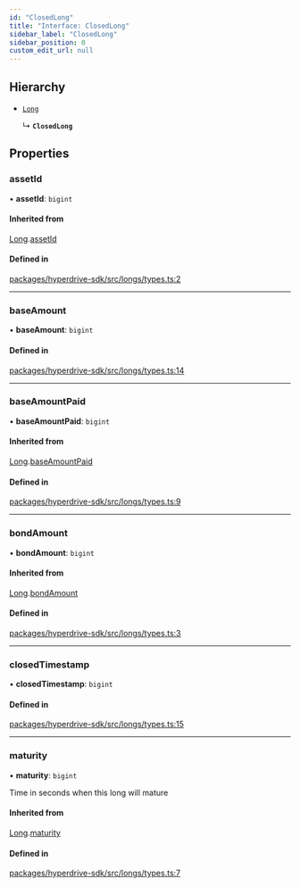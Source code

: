 ```yaml
---
id: "ClosedLong"
title: "Interface: ClosedLong"
sidebar_label: "ClosedLong"
sidebar_position: 0
custom_edit_url: null
---
```


## Hierarchy

- [`Long`](Long.md)

  ↳ **`ClosedLong`**

## Properties

### assetId

• **assetId**: `bigint`

#### Inherited from

[Long](Long.md).[assetId](Long.md#assetid)

#### Defined in

[packages/hyperdrive-sdk/src/longs/types.ts:2](https://github.com/delvtech/hyperdrive-monorepo/blob/3e85835/packages/hyperdrive-sdk/src/longs/types.ts#L2)

___

### baseAmount

• **baseAmount**: `bigint`

#### Defined in

[packages/hyperdrive-sdk/src/longs/types.ts:14](https://github.com/delvtech/hyperdrive-monorepo/blob/3e85835/packages/hyperdrive-sdk/src/longs/types.ts#L14)

___

### baseAmountPaid

• **baseAmountPaid**: `bigint`

#### Inherited from

[Long](Long.md).[baseAmountPaid](Long.md#baseamountpaid)

#### Defined in

[packages/hyperdrive-sdk/src/longs/types.ts:9](https://github.com/delvtech/hyperdrive-monorepo/blob/3e85835/packages/hyperdrive-sdk/src/longs/types.ts#L9)

___

### bondAmount

• **bondAmount**: `bigint`

#### Inherited from

[Long](Long.md).[bondAmount](Long.md#bondamount)

#### Defined in

[packages/hyperdrive-sdk/src/longs/types.ts:3](https://github.com/delvtech/hyperdrive-monorepo/blob/3e85835/packages/hyperdrive-sdk/src/longs/types.ts#L3)

___

### closedTimestamp

• **closedTimestamp**: `bigint`

#### Defined in

[packages/hyperdrive-sdk/src/longs/types.ts:15](https://github.com/delvtech/hyperdrive-monorepo/blob/3e85835/packages/hyperdrive-sdk/src/longs/types.ts#L15)

___

### maturity

• **maturity**: `bigint`

Time in seconds when this long will mature

#### Inherited from

[Long](Long.md).[maturity](Long.md#maturity)

#### Defined in

[packages/hyperdrive-sdk/src/longs/types.ts:7](https://github.com/delvtech/hyperdrive-monorepo/blob/3e85835/packages/hyperdrive-sdk/src/longs/types.ts#L7)
